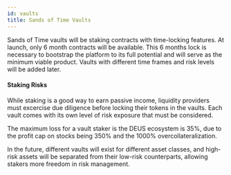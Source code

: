 ```yaml
---
id: vaults
title: Sands of Time Vaults
---
```


Sands of Time vaults will be staking contracts with time-locking features. At launch, only 6 month contracts will be available. This 6 months lock is necessary to bootstrap the platform to its full potential and will serve as the minimum viable product. Vaults with different time frames and risk levels will be added later. 

#### Staking Risks

While staking is a good way to earn passive income, liquidity providers must excercise due diligence before locking their tokens in the vaults. Each vault comes with its own level of risk exposure that must be considered. 

The maximum loss for a vault staker is the DEUS ecosystem is 35%, due to the profit cap on stocks being 350% and the 1000% overcollateralization. 

In the future, different vaults will exist for different asset classes, and high-risk assets will be separated from their low-risk counterparts, allowing stakers more freedom in risk management. 